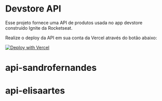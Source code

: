 # Devstore API

Esse projeto fornece uma API de produtos usada no app devstore construído Ignite da Rocketseat.

Realize o deploy da API em sua conta da Vercel através do botão abaixo:

[![Deploy with Vercel](https://vercel.com/button)](https://vercel.com/new/clone?repository-url=https%3A%2F%2Fgithub.com%2Frocketseat-education%2Fignite-devstore-api)

# api-sandrofernandes
# api-elisaartes
